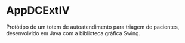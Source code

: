 # AppDCExtIV
Protótipo de um totem de autoatendimento para triagem de pacientes, desenvolvido em Java com a biblioteca gráfica Swing.
